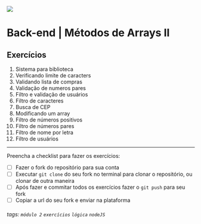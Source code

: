 ![](https://i.imgur.com/xG74tOh.png)

# Back-end | Métodos de Arrays II

## Exercícios

1. Sistema para biblioteca
2. Verificando limite de caracters
3. Validando lista de compras
4. Validação de numeros pares
5. Filtro e validação de usuários
6. Filtro de caracteres
7. Busca de CEP
8. Modificando um array
9. Filtro de números positivos
10. Filtro de números pares
11. Filtro de nome por letra
12. Filtro de usuários

---

Preencha a checklist para fazer os exercícios:

-   [ ] Fazer o fork do repositório para sua conta
-   [ ] Executar `git clone` do seu fork no terminal para clonar o repositório, ou clonar de outra maneira
-   [ ] Após fazer e commitar todos os exercícios fazer o `git push` para seu fork
-   [ ] Copiar a url do seu fork e enviar na plataforma

###### tags: `módulo 2` `exercícios` `lógica` `nodeJS`